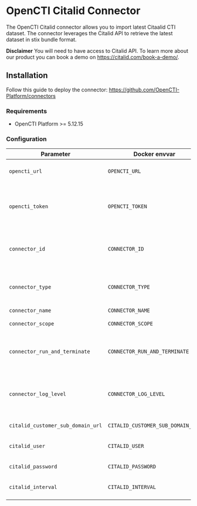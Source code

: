 # OpenCTI Citalid Connector

The OpenCTI Citalid connector allows you to import latest Citaalid CTI dataset. The connector leverages the Citalid API to retrieve the latest dataset in stix bundle format.

**Disclaimer** You will need to have access to Citalid API. To learn more about our product you can book a demo on https://citalid.com/book-a-demo/. 

## Installation

Follow this guide to deploy the connector: https://github.com/OpenCTI-Platform/connectors

### Requirements

- OpenCTI Platform >= 5.12.15

### Configuration

| Parameter                         | Docker envvar                     | Mandatory | Description                                                                                   |
|-----------------------------------|-----------------------------------|-----------|-----------------------------------------------------------------------------------------------|
| `opencti_url`                     | `OPENCTI_URL`                     | Yes       | The URL of the OpenCTI platform.                                                              |
| `opencti_token`                   | `OPENCTI_TOKEN`                   | Yes       | The default admin token configured in the OpenCTI platform parameters file.                   |
| `connector_id`                    | `CONNECTOR_ID`                    | Yes       | A valid arbitrary `UUIDv4` that must be unique for this connector.                            |
| `connector_type`                  | `CONNECTOR_TYPE`                  | Yes       | Must be `EXTERNAL_IMPORT` (this is the connector type).                                       |
| `connector_name`                  | `CONNECTOR_NAME`                  | Yes       | Option `Citalid`                                                                              |
| `connector_scope`                 | `CONNECTOR_SCOPE`                 | Yes       | Supported scope                                                                               |
| `connector_run_and_terminate`     | `CONNECTOR_RUN_AND_TERMINATE`     | Yes       | Option `false` ensures continuous rerun of the connector                                      |
| `connector_log_level`             | `CONNECTOR_LOG_LEVEL`             | Yes       | The log level for this connector, could be `debug`, `info`, `warn` or `error` (less verbose). |
| `citalid_customer_sub_domain_url` | `CITALID_CUSTOMER_SUB_DOMAIN_URL` | Yes       | URL of your Citalid instance.                                                                 |
| `citalid_user`                    | `CITALID_USER`                    | Yes       | User that has access to Citalid instance.                                                     |
| `citalid_password`                | `CITALID_PASSWORD`                | Yes       | The user's password.                                                                          |
| `citalid_interval`                | `CITALID_INTERVAL`                | Yes       | The interval (in hours) between each run.                                                     |
